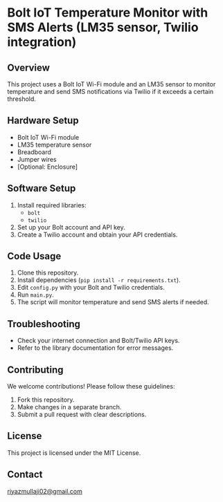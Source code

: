 # Bolt IoT Temperature Monitor with SMS Alerts (LM35 sensor, Twilio integration)

## Overview

This project uses a Bolt IoT Wi-Fi module and an LM35 sensor to monitor temperature and send SMS notifications via Twilio if it exceeds a certain threshold.

## Hardware Setup

* Bolt IoT Wi-Fi module
* LM35 temperature sensor
* Breadboard
* Jumper wires
* [Optional: Enclosure]

## Software Setup

1. Install required libraries:
   - `bolt`
   - `twilio`
2. Set up your Bolt account and API key.
3. Create a Twilio account and obtain your API credentials.

## Code Usage

1. Clone this repository.
2. Install dependencies (`pip install -r requirements.txt`).
3. Edit `config.py` with your Bolt and Twilio credentials.
4. Run `main.py`.
5. The script will monitor temperature and send SMS alerts if needed.

## Troubleshooting

* Check your internet connection and Bolt/Twilio API keys.
* Refer to the library documentation for error messages.

## Contributing

We welcome contributions! Please follow these guidelines:
1. Fork this repository.
2. Make changes in a separate branch.
3. Submit a pull request with clear descriptions.

## License

This project is licensed under the MIT License.

## Contact

riyazmullaji02@gmail.com
